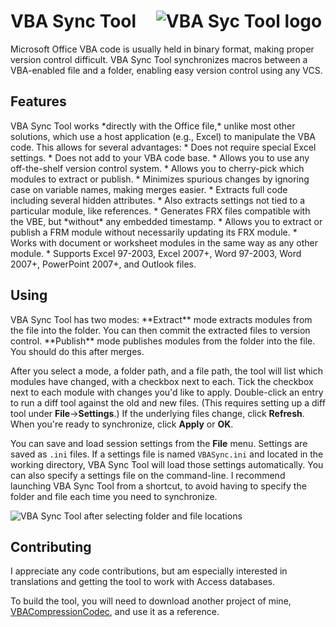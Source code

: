 <h1>VBA Sync Tool&#x2001;<img src='http://i.imgur.com/sQAsBy4.png' alt='VBA Syc Tool logo' /></h1>

Microsoft Office VBA code is usually held in binary format, making proper version control difficult. VBA Sync Tool synchronizes macros between a VBA-enabled file and a folder, enabling easy version control using any VCS.

<h2>Features</h2>
VBA Sync Tool works *directly with the Office file,* unlike most other solutions, which use a host application (e.g., Excel) to manipulate the VBA code. This allows for several advantages:
  * Does not require special Excel settings.
  * Does not add to your VBA code base.
  * Allows you to use any off-the-shelf version control system.
  * Allows you to cherry-pick which modules to extract or publish.
  * Minimizes spurious changes by ignoring case on variable names, making merges easier.
  * Extracts full code including several hidden attributes.
  * Also extracts settings not tied to a particular module, like references.
  * Generates FRX files compatible with the VBE, but *without* any embedded timestamp.
  * Allows you to extract or publish a FRM module without necessarily updating its FRX module.
  * Works with document or worksheet modules in the same way as any other module.
  * Supports Excel 97-2003, Excel 2007+, Word 97-2003, Word 2007+, PowerPoint 2007+, and Outlook files.

<h2>Using</h2>
VBA Sync Tool has two modes: **Extract**&nbsp;mode extracts modules from the file into the folder. You can then commit the extracted files to version control. **Publish**&nbsp;mode publishes modules from the folder into the file. You should do this after merges.

After you select a mode, a folder path, and a file path, the tool will list which modules have changed, with a checkbox next to each. Tick the checkbox next to each module with changes you'd like to apply. Double-click an entry to run a diff tool against the old and new files. (This requires setting up a diff tool under **File**→**Settings**.) If the underlying files change, click **Refresh**. When you're ready to synchronize, click **Apply** or **OK**.

You can save and load session settings from the **File** menu. Settings are saved as `.ini` files. If a settings file is named `VBASync.ini` and located in the working directory, VBA Sync Tool will load those settings automatically. You can also specify a settings file on the command-line. I recommend launching VBA Sync Tool from a shortcut, to avoid having to specify the folder and file each time you need to synchronize.

<img src='http://i.stack.imgur.com/2etAI.png' alt='VBA Sync Tool after selecting folder and file locations' />

<h2>Contributing</h2>
I appreciate any code contributions, but am especially interested in translations and getting the tool to work with Access databases.

To build the tool, you will need to download another project of mine, [VBACompressionCodec](https://github.com/chelh/VBACompressionCodec), and use it as a reference.
